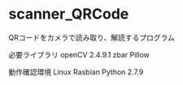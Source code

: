# scanner_QRCode
QRコードをカメラで読み取り、解読するプログラム


必要ライブラリ
openCV 2.4.9.1
zbar
Pillow

動作確認環境
Linux Rasbian
Python 2.7.9
